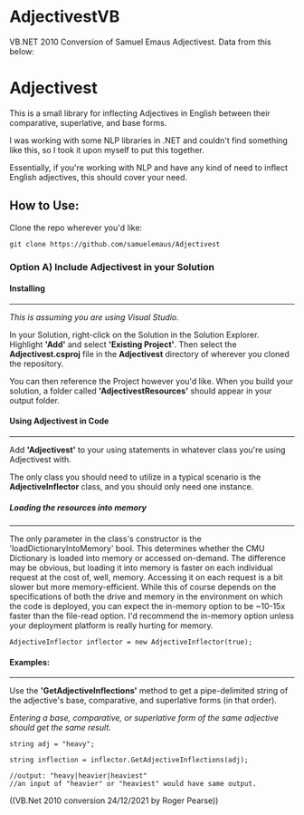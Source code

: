 # AdjectivestVB
VB.NET 2010 Conversion of Samuel Emaus Adjectivest.  Data from this below:

# Adjectivest

This is a small library for inflecting Adjectives in English between their comparative, superlative, and base forms.

I was working with some NLP libraries in .NET and couldn't find something like this, so I took it upon myself to put this together.

Essentially, if you're working with NLP and have any kind of need to inflect English adjectives, this should cover your need. 

## How to Use:

Clone the repo wherever you'd like:

```
git clone https://github.com/samuelemaus/Adjectivest
```

### Option A) Include Adjectivest in your Solution

#### Installing
______________

*This is assuming you are using Visual Studio.*

In your Solution, right-click on the Solution in the Solution Explorer.  Highlight **'Add'** and select **'Existing Project'**.  Then select the **Adjectivest.csproj** file in the **Adjectivest** directory of wherever you cloned the repository.

You can then reference the Project however you'd like.  When you build your solution, a folder called **'AdjectivestResources'** should appear in your output folder.

#### Using Adjectivest in Code
______________

Add **'Adjectivest'** to your using statements in whatever class you're using Adjectivest with.

The only class you should need to utilize in a typical scenario is the **AdjectiveInflector** class, and you should only need one instance.

##### Loading the resources into memory
______________

The only parameter in the class's constructor is the 'loadDictionaryIntoMemory' bool.  This determines whether the CMU Dictionary is loaded into memory or accessed on-demand.  The difference may be obvious, but loading it into memory is faster on each individual request at the cost of, well, memory.  Accessing it on each request is a bit slower but more memory-efficient.  While this of course depends on the specifications of both the drive and memory in the environment on which the code is deployed, you can expect the in-memory option to be ~10-15x faster than the file-read option.  I'd recommend the in-memory option unless your deployment platform is really hurting for memory.

`AdjectiveInflector inflector = new AdjectiveInflector(true);`

#### Examples:
______________

Use the **'GetAdjectiveInflections'** method to get a pipe-delimited string of the adjective's base, comparative, and superlative forms (in that order).

*Entering a base, comparative, or superlative form of the same adjective should get the same result.*

```
string adj = "heavy";

string inflection = inflector.GetAdjectiveInflections(adj);

//output: "heavy|heavier|heaviest"
//an input of "heavier" or "heaviest" would have same output.
```

((VB.Net 2010 conversion 24/12/2021 by Roger Pearse))
